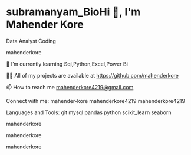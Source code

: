 # subramanyam_BioHi 👋, I'm Mahender Kore

Data Analyst
Coding

mahenderkore

🌱 I’m currently learning Sql,Python,Excel,Power Bi

👨‍💻 All of my projects are available at https://github.com/mahenderkore

📫 How to reach me mahenderkore4219@gmail.com

Connect with me:
mahender-kore mahenderkore4219 mahenderkore4219

Languages and Tools:
git mysql pandas python scikit_learn seaborn

mahenderkore

 mahenderkore

mahenderkore
